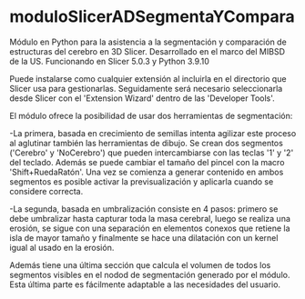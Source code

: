 # moduloSlicerADSegmentaYCompara
Módulo en Python para la asistencia a la segmentación y comparación de estructuras del cerebro en 3D Slicer. Desarrollado en el marco del MIBSD de la US. Funcionando en Slicer 5.0.3 y Python 3.9.10

Puede instalarse como cualquier extensión al incluirla en el directorio que Slicer usa para gestionarlas. Seguidamente será necesario seleccionarla desde Slicer con el 'Extension Wizard' dentro de las 'Developer Tools'.

El módulo ofrece la posibilidad de usar dos herramientas de segmentación:


  -La primera, basada en crecimiento de semillas intenta agilizar este proceso al aglutinar también las herramientas de dibujo. Se crean dos segmentos ('Cerebro' y 'NoCerebro') que pueden intercambiarse con las teclas '1' y '2' del teclado. Además se puede cambiar el tamaño del pincel con la macro 'Shift+RuedaRatón'. Una vez se comienza a generar contenido en ambos segmentos es posible activar la previsualización y aplicarla cuando se considere correcta.


  -La segunda, basada en umbralización consiste en 4 pasos: primero se debe umbralizar hasta capturar toda la masa cerebral, luego se realiza una erosión, se sigue con una separación en elementos conexos que retiene la isla de mayor tamaño y finalmente se hace una dilatación con un kernel igual al usado en la erosión.

Además tiene una última sección que calcula el volumen de todos los segmentos visibles en el nodod de segmentación generado por el módulo. Esta última parte es fácilmente adaptable a las necesidades del usuario.
